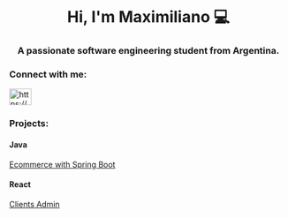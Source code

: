 <h1 align="center">Hi, I'm Maximiliano 💻</h1>
<h3 align="center">A passionate software engineering student from Argentina. </h3>


<h3 align="left">Connect with me:</h3>
<p align="left">
<a href="https://www.linkedin.com/in/maximiliano-rivero-zuin/" target="blank"><img align="center" src="https://raw.githubusercontent.com/rahuldkjain/github-profile-readme-generator/master/src/images/icons/Social/linked-in-alt.svg" alt="https://www.linkedin.com/in/maximiliano-rivero-zuin/" height="30" width="40" /></a>
</p>

<h3 align="left">Projects:</h3>

<h4 align="left">Java</h4>
<a href="https://grupo4mastersport-production.up.railway.app/api/v1/inicio" target="_blank">Ecommerce with Spring Boot</a>

<h4 align="left">React</h4>
<a href="https://adminpacientesreactmtrz.netlify.app" target="_blank">Clients Admin</a>
